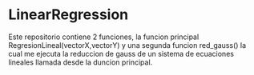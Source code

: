 # LinearRegression

Este repositorio contiene 2 funciones, la funcion principal RegresionLineal(vectorX,vectorY) y una segunda funcion red_gauss() la cual me ejecuta la reduccion de gauss 
de un sistema de ecuaciones lineales llamada desde la duncion principal.
